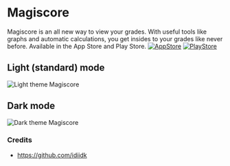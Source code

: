 # Magiscore
Magiscore is an all new way to view your grades. With useful tools like graphs and automatic calculations, you get insides to your grades like never before. 
Available in the App Store and Play Store.
[![AppStore][appstore-image]][appstore-url]
[![PlayStore][playstore-image]][playstore-url]

## Light (standard) mode

![Light theme Magiscore](https://media.discordapp.net/attachments/588451250123833382/611649121362903051/magscore.PNG)

## Dark mode
![Dark theme Magiscore](https://media.discordapp.net/attachments/588451250123833382/611648997203116071/magiscore.PNG)

### Credits
- https://github.com/idiidk

[appstore-url]: https://apps.apple.com/nl/app/magiscore-magister-stats/id1529746917
[playstore-url]: https://play.google.com/store/apps/details?id=app.netlob.magiscore
[appstore-image]: https://spotistats.app/assets/appstore.png
[playstore-image]: https://spotistats.app/assets/playstore.png
